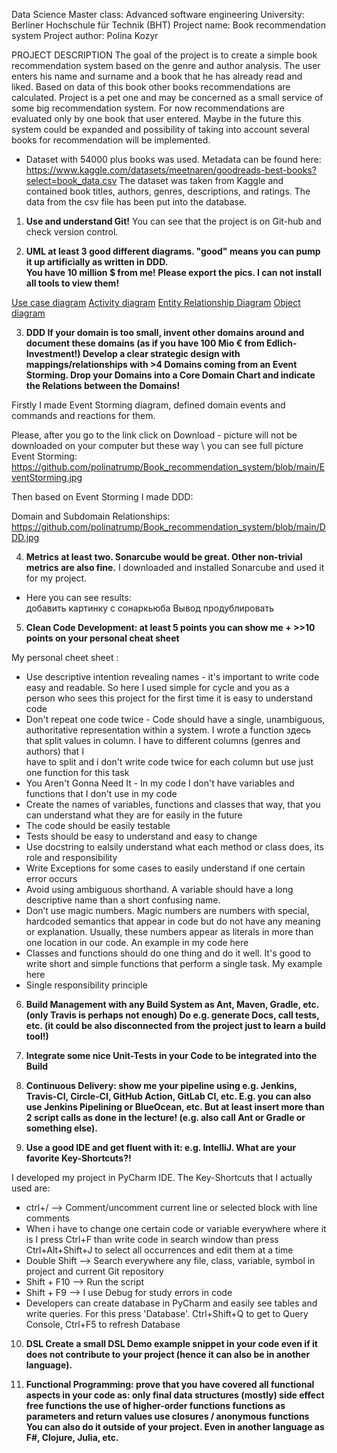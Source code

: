 Data Science Master class: Advanced software engineering
University: Berliner Hochschule für Technik (BHT)
Project name: Book recommendation system
Project author: Polina Kozyr


PROJECT DESCRIPTION
The goal of the project is to create a simple book recommendation system based on the genre and author analysis. The user enters his name and surname and a book that he has already read and liked. Based on data of this book other books recommendations are calculated. Project is a pet one and may be concerned as a small service of some big recommendation system. For now recommendations are evaluated only by one book that user entered. Maybe in the future this system could be expanded and possibility of taking into account several books for recommendation will be implemented. 

* Dataset with 54000 plus books was used.
Metadata can be found here:
https://www.kaggle.com/datasets/meetnaren/goodreads-best-books?select=book_data.csv
The dataset was taken from Kaggle and contained book titles, authors, genres, descriptions, and ratings. The data from the csv file has been put into the database.

1. **Use and understand Git!**
You can see that the project is on Git-hub and check version control.

2. **UML at least 3 good different diagrams. "good" means you can pump it up artificially as written in DDD. \
You have 10 million $ from me! Please export the pics. I can not install all tools to view them!**

[Use case diagram](https://github.com/polinatrump/book_recommendation/blob/master/Use_case_diagram.svg)
[Activity diagram](https://github.com/polinatrump/book_recommendation/blob/master/Activity_diagram.svg)
[Entity Relationship Diagram](https://github.com/polinatrump/book_recommendation/blob/master/Entity%20Relationship%20Diagram.jpg)
[Object diagram](https://github.com/polinatrump/book_recommendation/blob/master/Object%20Diagram.jpg)

3. **DDD If your domain is too small, invent other domains around and document these domains (as if you have 100 Mio € from Edlich-Investment!) Develop a clear strategic design with mappings/relationships with >4 Domains coming from an Event Storming. Drop your Domains into a Core Domain Chart and indicate the Relations between the Domains!**

Firstly I made Event Storming diagram, defined domain events and commands and reactions for them.

Please, after you go to the link click on Download - picture will not be downloaded on your computer but these way \ 
you can see full picture
Event Storming: https://github.com/polinatrump/Book_recommendation_system/blob/main/EventStorming.jpg

Then based on Event Storming I made DDD:

Domain and Subdomain Relationships: https://github.com/polinatrump/Book_recommendation_system/blob/main/DDD.jpg

4. **Metrics at least two. Sonarcube would be great. Other non-trivial metrics are also fine.**
 I downloaded and installed Sonarcube and used it for my project.
* Here you can see results:  
добавить картинку с сонаркьюба
Вывод продублировать

5. **Clean Code Development: at least 5 points you can show me + >>10 points on your personal cheat sheet**

My personal cheet sheet :

* Use descriptive intention revealing names - it's important to write code easy and readable. So here I used simple for cycle and you as a \
person who sees this project for the first time it is easy to understand code
* Don't repeat one code twice - Code should have a single, unambiguous, authoritative representation within a system. 
I wrote a function здесь that split values in column. I have to different columns (genres and authors) that I \
have to split and i don't write code twice for each column but use just one function for this task
* You Aren't Gonna Need It - In my code I don't have variables and functions that I don't use in my code
* Create the names of variables, functions and classes that way, that you can understand what they are for easily in the future
* The code should be easily testable
* Tests should be easy to understand and easy to change
* Use docstring to ealsily understand what each method or class does, its role and responsibility 
* Write Exceptions for some cases to easily understand if one certain error occurs 
* Avoid using ambiguous shorthand. A variable should have a long descriptive name than a short confusing name.
* Don’t use magic numbers. Magic numbers are numbers with special, hardcoded semantics that appear in code but do not have any meaning or explanation. Usually, these numbers appear as literals in more than one location in our code. An example in my code here
* Classes and functions should do one thing and do it well. It's good to write short and simple functions that perform a single task. My example here
* Single responsibility principle 

6. **Build Management with any Build System as Ant, Maven, Gradle, etc. (only Travis is perhaps not enough) Do e.g. generate Docs, call tests, etc. (it could be also disconnected from the project just to learn a build tool!)**

7. **Integrate some nice Unit-Tests in your Code to be integrated into the Build**

8. **Continuous Delivery: show me your pipeline using e.g. Jenkins, Travis-CI, Circle-CI, GitHub Action, GitLab CI, etc. E.g. you can also use Jenkins Pipelining or BlueOcean, etc. But at least insert more than 2 script calls as done in the lecture! (e.g. also call Ant or Gradle or something else).**

9. **Use a good IDE and get fluent with it: e.g. IntelliJ. What are your favorite Key-Shortcuts?!**

I developed my project in PyCharm IDE. The Key-Shortcuts that I actually used are:
* ctrl+/ --> Comment/uncomment current line or selected block with line comments
* When i have to change one certain code or variable everywhere where it is I press Ctrl+F than write code in search window than press Ctrl+Alt+Shift+J to select all occurrences and edit them at a time
* Double Shift --> Search everywhere any file, class, variable, symbol in project and current Git repository
* Shift + F10 --> Run the script
* Shift + F9 --> I use Debug for study errors in code
* Developers can create database in PyCharm and easily see tables and write queries. For this press 'Database'. Ctrl+Shift+Q to get to Query Console, Ctrl+F5 to refresh Database

10. **DSL Create a small DSL Demo example snippet in your code even if it does not contribute to your project (hence it can also be in another language).**

11. **Functional Programming: prove that you have covered all functional aspects in your code as:
only final data structures
(mostly) side effect free functions
the use of higher-order functions
functions as parameters and return values
use closures / anonymous functions
You can also do it outside of your project. Even in another language as F#, Clojure, Julia, etc.**
